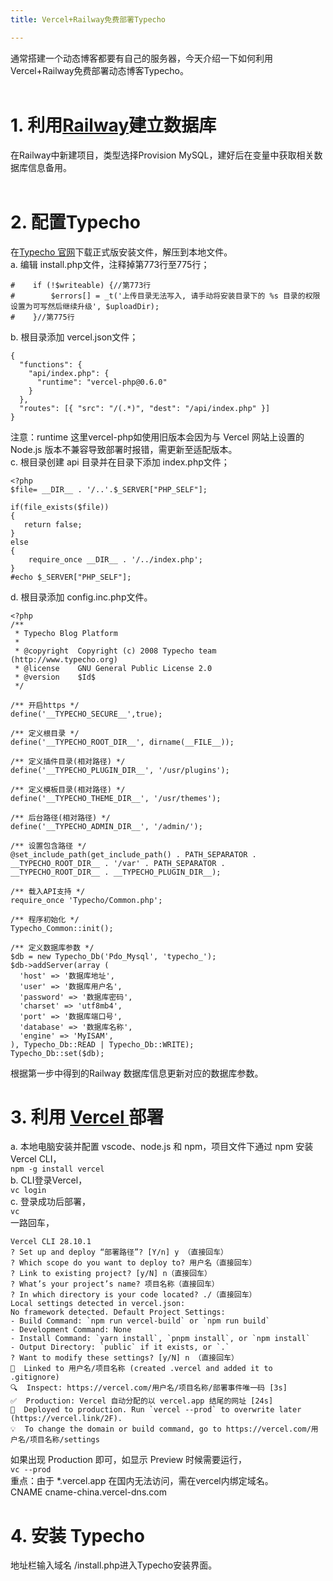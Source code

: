```yaml
---
title: Vercel+Railway免费部署Typecho

---
```


通常搭建一个动态博客都要有自己的服务器，今天介绍一下如何利用Vercel+Railway免费部署动态博客Typecho。<br><br>
# 1. 利用[Railway](https://railway.app/)建立数据库<br>
在Railway中新建项目，类型选择Provision MySQL，建好后在变量中获取相关数据库信息备用。<br><br>
# 2. 配置Typecho<br>
在[Typecho 官网](https://typecho.org/)下载正式版安装文件，解压到本地文件。<br>
a. 编辑 install.php文件，注释掉第773行至775行；<br>

```
#    if (!$writeable) {//第773行
#        $errors[] = _t('上传目录无法写入, 请手动将安装目录下的 %s 目录的权限设置为可写然后继续升级', $uploadDir);
#    }//第775行
```
b. 根目录添加 vercel.json文件；<br>
```
{
  "functions": {
    "api/index.php": {
      "runtime": "vercel-php@0.6.0"
    }
  },
  "routes": [{ "src": "/(.*)", "dest": "/api/index.php" }]
}
```
注意：runtime 这里vercel-php如使用旧版本会因为与 Vercel 网站上设置的 Node.js 版本不兼容导致部署时报错，需更新至适配版本。<br>
c. 根目录创建 api 目录并在目录下添加 index.php文件；<br>
```
<?php
$file= __DIR__ . '/..'.$_SERVER["PHP_SELF"];

if(file_exists($file))
{
   return false;
}
else
{
    require_once __DIR__ . '/../index.php';
}
#echo $_SERVER["PHP_SELF"];
```
d. 根目录添加 config.inc.php文件。<br>
```
<?php
/**
 * Typecho Blog Platform
 *
 * @copyright  Copyright (c) 2008 Typecho team (http://www.typecho.org)
 * @license    GNU General Public License 2.0
 * @version    $Id$
 */

/** 开启https */
define('__TYPECHO_SECURE__',true);

/** 定义根目录 */
define('__TYPECHO_ROOT_DIR__', dirname(__FILE__));

/** 定义插件目录(相对路径) */
define('__TYPECHO_PLUGIN_DIR__', '/usr/plugins');

/** 定义模板目录(相对路径) */
define('__TYPECHO_THEME_DIR__', '/usr/themes');

/** 后台路径(相对路径) */
define('__TYPECHO_ADMIN_DIR__', '/admin/');

/** 设置包含路径 */
@set_include_path(get_include_path() . PATH_SEPARATOR .
__TYPECHO_ROOT_DIR__ . '/var' . PATH_SEPARATOR .
__TYPECHO_ROOT_DIR__ . __TYPECHO_PLUGIN_DIR__);

/** 载入API支持 */
require_once 'Typecho/Common.php';

/** 程序初始化 */
Typecho_Common::init();

/** 定义数据库参数 */
$db = new Typecho_Db('Pdo_Mysql', 'typecho_');
$db->addServer(array (
  'host' => '数据库地址',
  'user' => '数据库用户名',
  'password' => '数据库密码',
  'charset' => 'utf8mb4',
  'port' => '数据库端口号',
  'database' => '数据库名称',
  'engine' => 'MyISAM',
), Typecho_Db::READ | Typecho_Db::WRITE);
Typecho_Db::set($db);
```
根据第一步中得到的Railway 数据库信息更新对应的数据库参数。<br>
# 3. 利用 [Vercel ](https://vercel.com/)部署<br>
a. 本地电脑安装并配置 vscode、node.js 和 npm，项目文件下通过 npm 安装 Vercel CLI，<br>
`npm -g install vercel`
<br>
b. CLI登录Vercel，<br>
`vc login`
<br>
c. 登录成功后部署，<br>
`vc`
<br>
一路回车，<br>
```
Vercel CLI 28.10.1
? Set up and deploy “部署路径”? [Y/n] y （直接回车）
? Which scope do you want to deploy to? 用户名（直接回车）
? Link to existing project? [y/N] n（直接回车）
? What’s your project’s name? 项目名称（直接回车）
? In which directory is your code located? ./（直接回车）
Local settings detected in vercel.json:
No framework detected. Default Project Settings:
- Build Command: `npm run vercel-build` or `npm run build`
- Development Command: None
- Install Command: `yarn install`, `pnpm install`, or `npm install`
- Output Directory: `public` if it exists, or `.`
? Want to modify these settings? [y/N] n （直接回车）
🔗  Linked to 用户名/项目名称 (created .vercel and added it to .gitignore)
🔍  Inspect: https://vercel.com/用户名/项目名称/部署事件唯一码 [3s]
✅  Production: Vercel 自动分配的以 vercel.app 结尾的网址 [24s]
📝  Deployed to production. Run `vercel --prod` to overwrite later (https://vercel.link/2F).
💡  To change the domain or build command, go to https://vercel.com/用户名/项目名称/settings
```
如果出现 Production 即可，如显示 Preview 时候需要运行，<br>
`vc --prod`
<br>
重点：由于 *.vercel.app 在国内无法访问，需在vercel内绑定域名。<br>
CNAME  cname-china.vercel-dns.com<br>
# 4. 安装 Typecho<br>
地址栏输入域名 /install.php进入Typecho安装界面。



